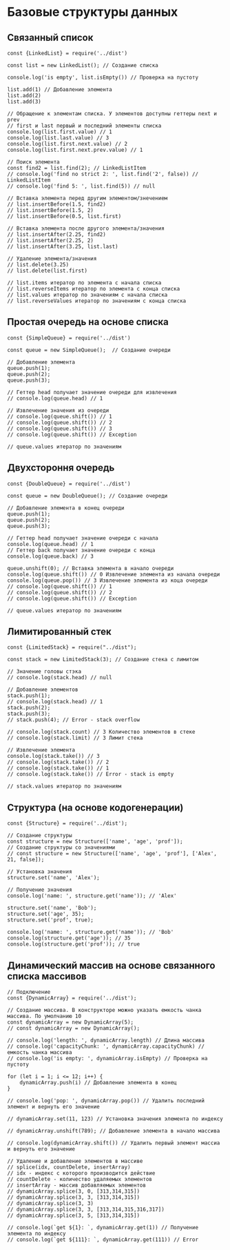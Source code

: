 # Базовые структуры данных

## Связанный список

    const {LinkedList} = require('../dist')

    const list = new LinkedList(); // Создание списка
    
    console.log('is empty', list.isEmpty()) // Проверка на пустоту
    
    list.add(1) // Добавление элемента
    list.add(2)
    list.add(3)

    // Обращение к элементам списка. У элементов доступны геттеры next и prev
    // first и last первый и последний элементы списка
    console.log(list.first.value) // 1
    console.log(list.last.value) // 3
    console.log(list.first.next.value) // 2
    console.log(list.first.next.prev.value) // 1

    // Поиск элемента
    const find2 = list.find(2); // LinkedListItem
    // console.log('find no strict 2: ', list.find('2', false)) // LinkedListItem
    // console.log('find 5: ', list.find(5)) // null

    // Вставка элемента перед другим элементом/знечением
    // list.insertBefore(1.5, find2)
    // list.insertBefore(1.5, 2)
    // list.insertBefore(0.5, list.first)

    // Вставка элемента после другого элемента/значения
    // list.insertAfter(2.25, find2)
    // list.insertAfter(2.25, 2)
    // list.insertAfter(3.25, list.last)
    
    // Удаление элемента/значения
    // list.delete(3.25)
    // list.delete(list.first)

    // list.items итератор по элемента с начала списка
    // list.reverseItems итератор по элемента с конца списка
    // list.values итератор по значениям с начала списка
    // list.reverseValues итератор по значениям с конца списка

## Простая очередь на основе списка

    const {SimpleQueue} = require('../dist')

    const queue = new SimpleQueue();  // Создание очереди
    
    // Добавление элемента
    queue.push(1);
    queue.push(2);
    queue.push(3);
    
    // Геттер head получает значение очереди для извлечения
    // console.log(queue.head) // 1

    // Извлечение значения из очереди
    // console.log(queue.shift()) // 1
    // console.log(queue.shift()) // 2
    // console.log(queue.shift()) // 3
    // console.log(queue.shift()) // Exception
    
    // queue.values итератор по значениям

## Двухстороння очередь

    const {DoubleQueue} = require('../dist')

    const queue = new DoubleQueue(); // Создание очереди

    // Добавление элемента в конец очереди
    queue.push(1);
    queue.push(2);
    queue.push(3);

    // Геттер head получает значение очереди с начала
    console.log(queue.head) // 1
    // Геттер back получает значение очереди с конца
    console.log(queue.back) // 3

    queue.unshift(0); // Вставка элемента в начало очереди
    console.log(queue.shift()) // 0 Извлечение элемента из начала очереди
    console.log(queue.pop()) // 3 Извлечение элемента из коца очереди
    // console.log(queue.shift()) // 1 
    // console.log(queue.shift()) // 2
    // console.log(queue.shift()) // Exception
    
    // queue.values итератор по значениям

## Лимитированный стек

    const {LimitedStack} = require("../dist");
    
    const stack = new LimitedStack(3); // Создание стека с лимитом
    
    // Значение головы стэка
    // console.log(stack.head) // null
    
    // Добавление элементов
    stack.push(1);
    // console.log(stack.head) // 1
    stack.push(2);
    stack.push(3);
    // stack.push(4); // Error - stack overflow
    
    // console.log(stack.count) // 3 Количество элементов в стеке
    // console.log(stack.limit) // 3 Лимит стека
    
    // Извлечение элемента
    console.log(stack.take()) // 3
    // console.log(stack.take()) // 2
    // console.log(stack.take()) // 1
    // console.log(stack.take()) // Error - stack is empty
    
    // stack.values итератор по значениям

## Структура (на основе кодогенерации)

    const {Structure} = require('../dist');
    
    // Создание структуры
    const structure = new Structure(['name', 'age', 'prof']);
    // Создание структуры со значениями
    // const structure = new Structure(['name', 'age', 'prof'], ['Alex', 21, false]);
    
    // Установка значения
    structure.set('name', 'Alex');
    
    // Получение значения
    console.log('name: ', structure.get('name')); // 'Alex'
    
    structure.set('name', 'Bob');
    structure.set('age', 35);
    structure.set('prof', true);
    
    console.log('name: ', structure.get('name')); // 'Bob'
    console.log(structure.get('age')); // 35
    console.log(structure.get('prof')); // true

## Динамический массив на основе связанного списка массивов

    // Подключение
    const {DynamicArray} = require('../dist');
    
    // Создание массива. В конструкторе можно указать емкость чанка массива. По умолчанию 10
    const dynamicArray = new DynamicArray(5);
    // const dynamicArray = new DynamicArray();
    
    // console.log('length: ', dynamicArray.length) // Длина массива
    // console.log('capacityChunk: ', dynamicArray.capacityChunk) // емкость чанка массива
    // console.log('is empty: ', dynamicArray.isEmpty) // Проверка на пустоту
    
    for (let i = 1; i <= 12; i++) {
        dynamicArray.push(i) // Добавление элемента в конец
    }
    
    // console.log('pop: ', dynamicArray.pop()) // Удалить последний элемент и вернуть его значение
    
    // dynamicArray.set(11, 123) // Установка значения элемента по индексу
    
    // dynamicArray.unshift(789); // Добавление элемента в начало массива
     
    // console.log(dynamicArray.shift()) // Удалить первый элемент массиа и вернуть его значение
    
    // Удаление и добавление элементов в массиве
    // splice(idx, countDelete, insertArray)
    // idx - индекс с которого производится действие
    // countDelete - количество удаляемых элементов
    // insertArray - массив добавляемых элементов
    // dynamicArray.splice(3, 0, [313,314,315])
    // dynamicArray.splice(3, 3, [313,314,315])
    // dynamicArray.splice(3, 3)
    // dynamicArray.splice(3, 3, [313,314,315,316,317])
    // dynamicArray.splice(3, 5, [313,314,315])
    
    // console.log(`get ${1}: `, dynamicArray.get(1)) // Получение элемента по индексу
    // console.log(`get ${111}: `, dynamicArray.get(111)) // Error


